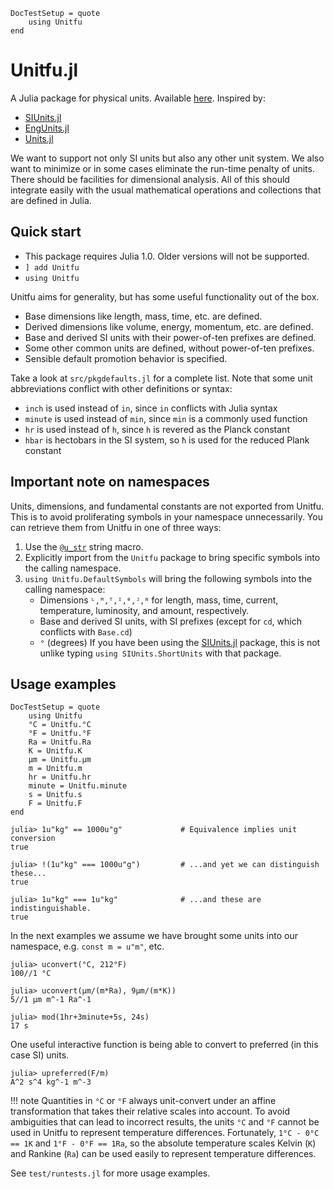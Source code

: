 ```@meta
DocTestSetup = quote
    using Unitfu
end
```
# Unitfu.jl

A Julia package for physical units. Available
[here](https://github.com/PainterQubits/Unitfu.jl). Inspired by:

- [SIUnits.jl](https://github.com/keno/SIUnits.jl)
- [EngUnits.jl](https://github.com/dhoegh/EngUnits.jl)
- [Units.jl](https://github.com/timholy/Units.jl)

We want to support not only SI units but also any other unit system. We also
want to minimize or in some cases eliminate the run-time penalty of units.
There should be facilities for dimensional analysis. All of this should
integrate easily with the usual mathematical operations and collections
that are defined in Julia.

## Quick start

- This package requires Julia 1.0. Older versions will not be supported.
- `] add Unitfu`
- `using Unitfu`

Unitfu aims for generality, but has some useful functionality out of the box.
- Base dimensions like length, mass, time, etc. are defined.
- Derived dimensions like volume, energy, momentum, etc. are defined.
- Base and derived SI units with their power-of-ten prefixes are defined.
- Some other common units are defined, without power-of-ten prefixes.
- Sensible default promotion behavior is specified.

Take a look at `src/pkgdefaults.jl` for a complete list. Note that some unit
abbreviations conflict with other definitions or syntax:

- `inch` is used instead of `in`, since `in` conflicts with Julia syntax
- `minute` is used instead of `min`, since `min` is a commonly used function
- `hr` is used instead of `h`, since `h` is revered as the Planck constant
- `hbar` is hectobars in the SI system, so `ħ` is used for the reduced Plank
  constant

## Important note on namespaces

Units, dimensions, and fundamental constants are not exported from Unitfu.
This is to avoid proliferating symbols in your namespace unnecessarily. You can
retrieve them from Unitfu in one of three ways:

1. Use the [`@u_str`](@ref) string macro.
2. Explicitly import from the `Unitfu` package to bring specific symbols
   into the calling namespace.
3. `using Unitfu.DefaultSymbols` will bring the following symbols into the
   calling namespace:
     - Dimensions `ᴸ,ᴹ,ᵀ,ᴵ,ᶿ,ᴶ,ᴺ` for length, mass, time, current, temperature,
     luminosity, and amount, respectively.
     - Base and derived SI units, with SI prefixes (except for `cd`, which conflicts
       with `Base.cd`)
     - `°` (degrees)
  If you have been using the [SIUnits.jl](https://github.com/keno/SIUnits.jl)
  package, this is not unlike typing `using SIUnits.ShortUnits` with that package.

## Usage examples

```@meta
DocTestSetup = quote
    using Unitfu
    °C = Unitfu.°C
    °F = Unitfu.°F
    Ra = Unitfu.Ra
    K = Unitfu.K
    μm = Unitfu.μm
    m = Unitfu.m
    hr = Unitfu.hr
    minute = Unitfu.minute
    s = Unitfu.s
    F = Unitfu.F
end
```

```jldoctest
julia> 1u"kg" == 1000u"g"             # Equivalence implies unit conversion
true

julia> !(1u"kg" === 1000u"g")         # ...and yet we can distinguish these...
true

julia> 1u"kg" === 1u"kg"              # ...and these are indistinguishable.
true
```

In the next examples we assume we have brought some units into our namespace,
e.g. `const m = u"m"`, etc.

```jldoctest
julia> uconvert(°C, 212°F)
100//1 °C

julia> uconvert(μm/(m*Ra), 9μm/(m*K))
5//1 μm m^-1 Ra^-1

julia> mod(1hr+3minute+5s, 24s)
17 s
```

One useful interactive function is being able to convert to preferred (in this case SI) units. 

```jldoctest
julia> upreferred(F/m)
A^2 s^4 kg^-1 m^-3
```

!!! note
    Quantities in `°C` or `⁠°F` always unit-convert under an affine transformation that takes
    their relative scales into account. To avoid ambiguities that can lead to incorrect
    results, the units `°C` and `°F` cannot be used in Unitfu to represent temperature
    differences. Fortunately, `1°C - 0°C == 1K` and `1°F - 0°F == 1Ra`, so the absolute
    temperature scales Kelvin (`K`) and Rankine (`Ra`) can be used easily to represent
    temperature differences.

See `test/runtests.jl` for more usage examples.
